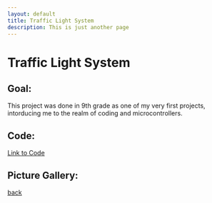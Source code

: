 ```yaml
---
layout: default
title: Traffic Light System
description: This is just another page
---
```


# Traffic Light System

## Goal:

This project was done in 9th grade as one of my very first projects, intorducing me to the realm of coding and microcontrollers.

## Code:

[Link to Code](https://github.com/joey101/arduino/tree/main/traffic_light_system/traffic_light)

## Picture Gallery:

[back](../index.html)